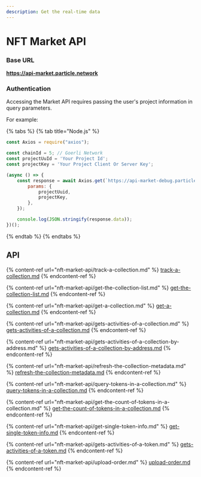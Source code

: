 ```yaml
---
description: Get the real-time data
---
```


# NFT Market API

### Base URL

**https://api-market.particle.network**

### Authentication

Accessing the Market API requires passing the user's project information in query parameters.

For example:

{% tabs %}
{% tab title="Node.js" %}
```javascript
const Axios = require("axios");

const chainId = 5; // Goerli Network
const projectUuId = 'Your Project Id';
const projectKey = 'Your Project Client Or Server Key';

(async () => {
    const response = await Axios.get(`https://api-market-debug.particle.network/chains/${chainId}/contractAddress`, {
        params: {
            projectUuid,
            projectKey,
        },
    });

    console.log(JSON.stringify(response.data));
})();
```
{% endtab %}
{% endtabs %}

## API

{% content-ref url="nft-market-api/track-a-collection.md" %}
[track-a-collection.md](nft-market-api/track-a-collection.md)
{% endcontent-ref %}

{% content-ref url="nft-market-api/get-the-collection-list.md" %}
[get-the-collection-list.md](nft-market-api/get-the-collection-list.md)
{% endcontent-ref %}

{% content-ref url="nft-market-api/get-a-collection.md" %}
[get-a-collection.md](nft-market-api/get-a-collection.md)
{% endcontent-ref %}

{% content-ref url="nft-market-api/gets-activities-of-a-collection.md" %}
[gets-activities-of-a-collection.md](nft-market-api/gets-activities-of-a-collection.md)
{% endcontent-ref %}

{% content-ref url="nft-market-api/gets-activities-of-a-collection-by-address.md" %}
[gets-activities-of-a-collection-by-address.md](nft-market-api/gets-activities-of-a-collection-by-address.md)
{% endcontent-ref %}

{% content-ref url="nft-market-api/refresh-the-collection-metadata.md" %}
[refresh-the-collection-metadata.md](nft-market-api/refresh-the-collection-metadata.md)
{% endcontent-ref %}

{% content-ref url="nft-market-api/query-tokens-in-a-collection.md" %}
[query-tokens-in-a-collection.md](nft-market-api/query-tokens-in-a-collection.md)
{% endcontent-ref %}

{% content-ref url="nft-market-api/get-the-count-of-tokens-in-a-collection.md" %}
[get-the-count-of-tokens-in-a-collection.md](nft-market-api/get-the-count-of-tokens-in-a-collection.md)
{% endcontent-ref %}

{% content-ref url="nft-market-api/get-single-token-info.md" %}
[get-single-token-info.md](nft-market-api/get-single-token-info.md)
{% endcontent-ref %}

{% content-ref url="nft-market-api/gets-activities-of-a-token.md" %}
[gets-activities-of-a-token.md](nft-market-api/gets-activities-of-a-token.md)
{% endcontent-ref %}

{% content-ref url="nft-market-api/upload-order.md" %}
[upload-order.md](nft-market-api/upload-order.md)
{% endcontent-ref %}
